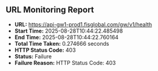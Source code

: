 ## URL Monitoring Report

- **URL:** https://api-gw1-prod1.fisglobal.com/gw/v1/health
- **Start Time:** 2025-08-28T10:44:22.485498
- **End Time:** 2025-08-28T10:44:22.760164
- **Total Time Taken:** 0.274666 seconds
- **HTTP Status Code:** 403
- **Status:** Failure
- **Failure Reason:** HTTP Status Code: 403
